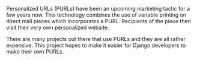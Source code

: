 Personalized URLs (PURLs) have been an upcoming marketing tactic for a few years now. This technology combines the use of variable printing on direct mail pieces which incorporates a PURL. Recipients of the piece then visit their very own personalized website.

There are many projects out there that use PURLs and they are all rather expensive. This project hopes to make it easier for Django developers to make their own PURLs.